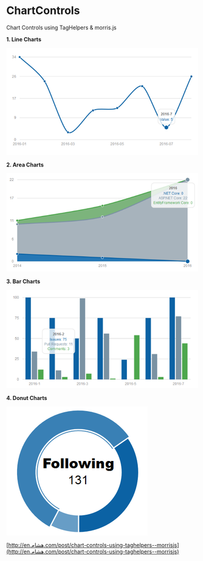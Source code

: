 # ChartControls
Chart Controls using TagHelpers &amp; morris.js

**1. Line Charts**

![LineChartScreenShot](https://raw.githubusercontent.com/hishamco/ChartControls/master/ScreenShots/Line.png)

**2. Area Charts**

![AreaChartScreenShot](https://raw.githubusercontent.com/hishamco/ChartControls/master/ScreenShots/Area.png)

**3. Bar Charts**

![BarChartScreenShot](https://raw.githubusercontent.com/hishamco/ChartControls/master/ScreenShots/Bar.png)

**4. Donut Charts**

![DonutChartScreenShot](https://raw.githubusercontent.com/hishamco/ChartControls/master/ScreenShots/Donut.png)

[http://en.هشام.com/post/chart-controls-using-taghelpers--morrisjs](http://en.هشام.com/post/chart-controls-using-taghelpers--morrisjs)